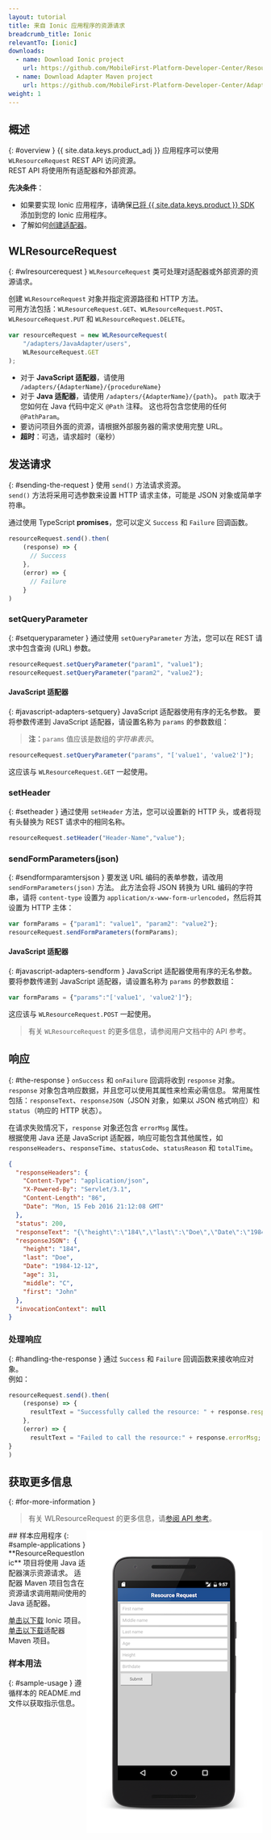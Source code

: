 ```yaml
---
layout: tutorial
title: 来自 Ionic 应用程序的资源请求
breadcrumb_title: Ionic
relevantTo: [ionic]
downloads:
  - name: Download Ionic project
    url: https://github.com/MobileFirst-Platform-Developer-Center/ResourceRequestIonic
  - name: Download Adapter Maven project
    url: https://github.com/MobileFirst-Platform-Developer-Center/Adapters/tree/release80
weight: 1
---
```

<!-- NLS_CHARSET=UTF-8 -->
## 概述
{: #overview }
{{ site.data.keys.product_adj }} 应用程序可以使用 `WLResourceRequest` REST API 访问资源。  
REST API 将使用所有适配器和外部资源。

**先决条件**：

- 如果要实现 Ionic 应用程序，请确保[已将 {{ site.data.keys.product }} SDK](../../../application-development/sdk/ionic) 添加到您的 Ionic 应用程序。
- 了解如何[创建适配器](../../../adapters/creating-adapters/)。

## WLResourceRequest
{: #wlresourcerequest }
`WLResourceRequest` 类可处理对适配器或外部资源的资源请求。

创建 `WLResourceRequest` 对象并指定资源路径和 HTTP 方法。  
可用方法包括：`WLResourceRequest.GET`、`WLResourceRequest.POST`、`WLResourceRequest.PUT` 和 `WLResourceRequest.DELETE`。

```javascript
var resourceRequest = new WLResourceRequest(
    "/adapters/JavaAdapter/users",
    WLResourceRequest.GET
);
```

* 对于 **JavaScript 适配器**，请使用 `/adapters/{AdapterName}/{procedureName}`
* 对于 **Java 适配器**，请使用 `/adapters/{AdapterName}/{path}`。 `path` 取决于您如何在 Java 代码中定义 `@Path` 注释。 这也将包含您使用的任何 `@PathParam`。
* 要访问项目外面的资源，请根据外部服务器的需求使用完整 URL。
* **超时**：可选，请求超时（毫秒）

## 发送请求
{: #sending-the-request }
使用 `send()` 方法请求资源。  
`send()` 方法将采用可选参数来设置 HTTP 请求主体，可能是 JSON 对象或简单字符串。

通过使用 TypeScript **promises**，您可以定义 `Success` 和 `Failure` 回调函数。

```js
resourceRequest.send().then(
    (response) => {
      // Success
    },
    (error) => {
      // Failure
    }
)
```

### setQueryParameter
{: #setqueryparameter }
通过使用 `setQueryParameter` 方法，您可以在 REST 请求中包含查询 (URL) 参数。

```js
resourceRequest.setQueryParameter("param1", "value1");
resourceRequest.setQueryParameter("param2", "value2");
```

#### JavaScript 适配器
{: #javascript-adapters-setquery}
JavaScript 适配器使用有序的无名参数。 要将参数传递到 JavaScript 适配器，请设置名称为 `params` 的参数数组：

> **注：**`params` 值应该是数组的*字符串表示*。

```js
resourceRequest.setQueryParameter("params", "['value1', 'value2']");
```

这应该与 `WLResourceRequest.GET` 一起使用。

### setHeader
{: #setheader }
通过使用 `setHeader` 方法，您可以设置新的 HTTP 头，或者将现有头替换为 REST 请求中的相同名称。

```js
resourceRequest.setHeader("Header-Name","value");
```

### sendFormParameters(json)
{: #sendformparamtersjson }
要发送 URL 编码的表单参数，请改用 `sendFormParameters(json)` 方法。 此方法会将 JSON 转换为 URL 编码的字符串，请将 `content-type` 设置为 `application/x-www-form-urlencoded`，然后将其设置为 HTTP 主体：

```js
var formParams = {"param1": "value1", "param2": "value2"};
resourceRequest.sendFormParameters(formParams);
```

#### JavaScript 适配器
{: #javascript-adapters-sendform }
JavaScript 适配器使用有序的无名参数。 要将参数传递到 JavaScript 适配器，请设置名称为 `params` 的参数数组：

```js
var formParams = {"params":"['value1', 'value2']"};
```

这应该与 `WLResourceRequest.POST` 一起使用。


> 有关 `WLResourceRequest` 的更多信息，请参阅用户文档中的 API 参考。

## 响应
{: #the-response }
`onSuccess` 和 `onFailure` 回调将收到 `response` 对象。 `response` 对象包含响应数据，并且您可以使用其属性来检索必需信息。 常用属性包括：`responseText`、`responseJSON`（JSON 对象，如果以 JSON 格式响应）和 `status`（响应的 HTTP 状态）。

在请求失败情况下，`response` 对象还包含 `errorMsg` 属性。  
根据使用 Java 还是 JavaScript 适配器，响应可能包含其他属性，如 `responseHeaders`、`responseTime`、`statusCode`、`statusReason` 和 `totalTime`。

```json
{
  "responseHeaders": {
    "Content-Type": "application/json",
    "X-Powered-By": "Servlet/3.1",
    "Content-Length": "86",
    "Date": "Mon, 15 Feb 2016 21:12:08 GMT"
  },
  "status": 200,
  "responseText": "{\"height\":\"184\",\"last\":\"Doe\",\"Date\":\"1984-12-12\",\"age\":31,\"middle\":\"C\",\"first\":\"John\"}",
  "responseJSON": {
    "height": "184",
    "last": "Doe",
    "Date": "1984-12-12",
    "age": 31,
    "middle": "C",
    "first": "John"
  },
  "invocationContext": null
}
```

### 处理响应
{: #handling-the-response }
通过 `Success` 和 `Failure` 回调函数来接收响应对象。  
例如：

```js
resourceRequest.send().then(
    (response) => {
      resultText = "Successfully called the resource: " + response.responseText;
    },
    (error) => {
      resultText = "Failed to call the resource:" + response.errorMsg;
}
)
```

## 获取更多信息
{: #for-more-information }
> 有关 WLResourceRequest 的更多信息，请[参阅 API 参考](../../../api/client-side-api/javascript/client/)。

<img alt="样本应用程序的图像" src="resource-request-success-cordova.png" style="float:right"/>
## 样本应用程序
{: #sample-applications }
**ResourceRequestIonic** 项目将使用 Java 适配器演示资源请求。  
适配器 Maven 项目包含在资源请求调用期间使用的 Java 适配器。

[单击以下载](https://github.com/MobileFirst-Platform-Developer-Center/ResourceRequestIonic/) Ionic 项目。  
[单击以下载](https://github.com/MobileFirst-Platform-Developer-Center/Adapters/tree/release80)适配器 Maven 项目。

### 样本用法
{: #sample-usage }
遵循样本的 README.md 文件以获取指示信息。
